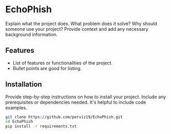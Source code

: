 # EchoPhish

Explain what the project does. What problem does it solve? Why should someone use your project? Provide context and add any necessary background information.

## Features

- List of features or functionalities of the project.
- Bullet points are good for listing.

## Installation

Provide step-by-step instructions on how to install your project. Include any prerequisites or dependencies needed. It's helpful to include code examples.

```bash
git clone https://github.com/perviz19/EchoPhish.git
cd EchoPhish
pip install -r requirements.txt
```
